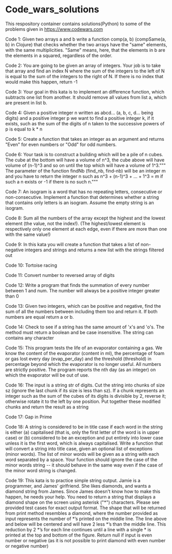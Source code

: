 # Code_wars_solutions

This respository container contains solutions(Python) to some of the problems given in https://www.codewars.com

Code 1: Given two arrays a and b write a function comp(a, b) (compSame(a, b) in Clojure) that checks whether the two arrays have the 
"same" elements, with the same multiplicities. "Same" means, here, that the elements in b are the elements in a squared, 
regardless of the order.

Code 2: You are going to be given an array of integers. 
Your job is to take that array and find an index N where the sum of the integers to the left of N is equal to the 
sum of the integers to the right of N. If there is no index that would make this happen, return -1

Code 3: Your goal in this kata is to implement an difference function, which subtracts one list from another.
It should remove all values from list a, which are present in list b.

Code 4: Given a positive integer n written as abcd... (a, b, c, d... being digits) and 
a positive integer p we want to find a positive integer k, 
if it exists, such as the sum of the digits of n taken to the successive powers of p is equal to k * n

Code 5: Create a function that takes an integer as an argument and returns "Even" for even numbers or "Odd" for odd numbers.

Code 6: Your task is to construct a building which will be a pile of n cubes. 
The cube at the bottom will have a volume of n^3, the cube above will have volume of (n-1)^3 and so on until the top which will have a volume of 1^3."""
The parameter of the function findNb (find_nb, find-nb) will be an integer m and you have to return the integer n such as n^3 + (n-1)^3 + ... + 1^3 = m if such a n exists or -1 if there is no such n."""

Code 7: An isogram is a word that has no repeating letters, consecutive or non-consecutive. 
Implement a function that determines whether a string that contains only letters is an isogram. 
Assume the empty string is an isogram.

Code 8: Sum all the numbers of the array except the highest and the lowest element (the value, not the index!).
(The highest/lowest element is respectively only one element at each edge, even if there are more than one with the same value!)

Code 9: In this kata you will create a function that takes a list of non-negative integers and strings and 
returns a new list with the strings filtered out

Code 10: Tortoise racing

Code 11: Convert number to reversed array of digits

Code 12: Write a program that finds the summation of every number between 1 and num. 
The number will always be a positive integer greater than 0

Code 13: Given two integers, which can be positive and negative, find the sum of all the numbers between including them too and 
return it. If both numbers are equal return a or b.

Code 14: Check to see if a string has the same amount of 'x's and 'o's. 
The method must return a boolean and be case insensitive. The string can contains any character

Code 15: This program tests the life of an evaporator containing a gas.
We know the content of the evaporator (content in ml), the percentage of foam or gas lost every day (evap_per_day) and 
the threshold (threshold) in percentage beyond which the evaporator is no longer useful. All numbers are strictly positive.
The program reports the nth day (as an integer) on which the evaporator will be out of use.

Code 16: The input is a string str of digits. Cut the string into chunks of size sz (ignore the last chunk if its size is less than sz).
If a chunk represents an integer such as the sum of the cubes of its digits is divisible by 2, reverse it; 
otherwise rotate it to the left by one position. Put together these modified chunks and return the result as a string

Code 17: Gap in Prime

Code 18: A string is considered to be in title case if each word in the string is either 
(a) capitalised (that is, only the first letter of the word is in upper case) or 
(b) considered to be an exception and put entirely into lower case unless it is the first word, which is always capitalised.
Write a function that will convert a string into title case, given an optional list of exceptions (minor words). 
The list of minor words will be given as a string with each word separated by a space. 
Your function should ignore the case of the minor words string -- it should behave in the same way even if the case of the minor word 
string is changed.

Code 19: This kata is to practice simple string output. Jamie is a programmer, and James' girlfriend. 
She likes diamonds, and wants a diamond string from James. Since James doesn't know how to make this happen, he needs your help.
You need to return a string that displays a diamond shape on the screen using asterisk ("*") characters. 
Please see provided test cases for exact output format.
The shape that will be returned from print method resembles a diamond, where the number provided as input represents the number of *’s printed on the middle line. 
The line above and below will be centered and will have 2 less *’s than the middle line. This reduction by 2 *’s for each line continues until a line with a single * is printed at the top and bottom of the figure.
Return null if input is even number or negative (as it is not possible to print diamond with even number or negative number)


